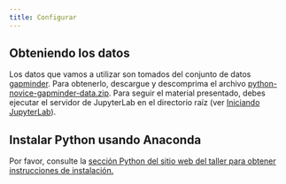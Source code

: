 ```yaml
---
title: Configurar
---
```


## Obteniendo los datos

Los datos que vamos a utilizar son tomados del conjunto de datos [gapminder].
Para obtenerlo, descargue y descomprima el archivo
[python-novice-gapminder-data.zip](files/python-novice-gapminder-data.zip).
Para seguir el material presentado, debes ejecutar el servidor de JupyterLab
en el directorio raíz (ver [Iniciando JupyterLab](episodes/01-run-quit.md#starting-jupyterlab)).

## Instalar Python usando Anaconda

Por favor, consulte la [sección Python del sitio web del taller para obtener instrucciones de instalación.](https://carpentries.github.io/workshop-template/install_instructions/#python)

[gapminder]: <https://es.wikipedia.org/wiki/Fundación Gapminder_>
